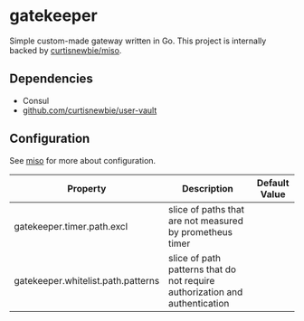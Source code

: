 # gatekeeper

Simple custom-made gateway written in Go. This project is internally backed by [curtisnewbie/miso](https://github.com/curtisnewbie/miso).

## Dependencies

- Consul
- [github.com/curtisnewbie/user-vault](https://github.com/curtisnewbie/user-vault)

## Configuration

See [miso](https://github.com/curtisnewbie/miso) for more about configuration.

| Property                           | Description                                                                 | Default Value |
| ---------------------------------- | --------------------------------------------------------------------------- | ------------- |
| gatekeeper.timer.path.excl         | slice of paths that are not measured by prometheus timer                    |               |
| gatekeeper.whitelist.path.patterns | slice of path patterns that do not require authorization and authentication |               |

